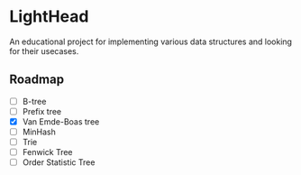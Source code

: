 # LightHead

An educational project for implementing various data structures and looking for their usecases.

## Roadmap

- [ ] B-tree
- [ ] Prefix tree
- [x] Van Emde-Boas tree
- [ ] MinHash
- [ ] Trie
- [ ] Fenwick Tree
- [ ] Order Statistic Tree

<!--

#### Tarantool

- [ ] [Transaction manageer optimizations](https://github.com/tarantool/tarantool/issues/5172)
- [ ] [Optimize and improve streams](https://github.com/tarantool/tarantool/issues/6316)
- [ ] [Speed-up non-indexed tuple field access](https://github.com/tarantool/tarantool/issues/1309)
- [ ] [Cbench](https://github.com/tarantool/cbench/tree/master/cbench)
- [ ] [small](https://habr.com/ru/companies/vk/articles/525484/)

#### Benchmarking

- [ ] [LLVM Benchmarking Tutorial](https://llvm.org/docs/Benchmarking.html)

#### System

- [ ] Linux AIO
- [ ] Linux [uring](https://habr.com/ru/articles/589389/)
- [ ] [DPDK](https://www.youtube.com/watch?v=FSQJFAcIWdU&list=PLhhTXwj6_Fl0ZC8DyV8E4NkWCVd-Hifa8)
- [ ] Linkers and loaders (book)
- [ ] [Linkers](https://www.airs.com/blog/archives/38)
- [ ] [Linux SMP alternatives](https://lwn.net/Articles/164121/)
- [ ] [SMP of WingOS](https://github.com/mtgplayer2/WingOS_x64/)
- [ ] O_DIRECT
- [ ] gRPC (Remote Procedure Call)

#### Optimization

- [ ] Memory barriers
- [ ] Line fill buffer
- [ ] [Always measure one level deeper](https://cacm.acm.org/magazines/2018/7/229031-always-measure-one-level-deeper/fulltext)
- [ ] [Optimizing SW occlusion culling](https://fgiesen.wordpress.com/2013/02/17/optimizing-sw-occlusion-culling-index/)
- [ ] [NAT Performance Tuning Tutorial](https://github.com/NAThompson/performance_tuning_tutorial)
- [ ] Cumulative distribution (https://en.wikipedia.org/wiki/Cumulative_distribution_function)
- [ ] [Postrge SQL Dynamic Trace](https://www.postgresql.org/docs/current/dynamic-trace.html) ([Tarantool GSOC](https://github.com/tarantool/tarantool/wiki/Tarantool-Summer-of-Code-2022-ideas#introduce-dynamic-trace-probes-to-tarantool-kernel-for-systemtapdtrace))
- [ ] [Perf](https://www.brendangregg.com/perf.html)
- [ ] Mutithreaded [profiling](https://www.youtube.com/watch?v=d_3kCXSONWQ)
- [ ] Fast [parsing](https://www.youtube.com/watch?v=GcAJF4648JI)
- [ ] [Assembler](https://www.youtube.com/watch?v=woeVYeC7ktc&t=2138s)
- [ ] [SIMD](https://www.officedaytime.com/simd512e/)
- [ ] SIMD parsing.
- [ ] CPU [internal structure](https://www.youtube.com/watch?v=7aA6CTwnz7c&t=1390s)
- [ ] [Benchmarking](https://superuser.com/questions/320529/how-to-create-a-linux-system-that-runs-a-single-application)
- [ ] NOHS [mode](https://www.kernel.org/doc/Documentation/timers/NO_HZ.txt)
- [ ] My journey to stable benchmark, parts [1](https://vstinner.github.io/journey-to-stable-benchmark-system.html), [2](https://vstinner.github.io/journey-to-stable-benchmark-deadcode.html), [3](https://vstinner.github.io/journey-to-stable-benchmark-average.html)
- [ ] [Statistics for experiments](https://pages.stat.wisc.edu/~yxu/Teaching/16%20spring%20Stat602/%5BGeorge_E._P._Box,_J._Stuart_Hunter,_William_G._Hu(BookZZ.org).pdf) (page 100)
- [ ] Randomization distribution
- [ ] Geometric mean
- [ ] Page 100
- [ ] [AFMH](https://en.algorithmica.org/hpc/)
- [ ] SO X86 [Wiki](https://stackoverflow.com/tags/x86/info)
- [ ] [Is software prefetching useful for performance?](https://lemire.me/blog/2018/04/30/is-software-prefetching-__builtin_prefetch-useful-for-performance/)
- [ ] [Answer to "Is software prefetching useful for performance"](http://alexanius-blog.blogspot.com/2018/05/answer-to-is-software-prefetching.html)
- [ ] [How I got 2x speedup with one line of code](https://news.ycombinator.com/item?id=6734292)
- [ ] Spurious regression.
- [ ] Spurious correlation probability.
- [ ] Null-hipotesis.
- [ ] P-value.
- [ ] [Why does gcc builtin prefetch not improve performance?](https://stackoverflow.com/questions/29203294/why-does-gcc-builtin-prefetch-not-improve-performance)
- [ ] [Cost of branch](https://en.algorithmica.org/hpc/pipelining/branching/)
- [ ] [Instruction measurement](https://arxiv.org/pdf/1810.04610.pdf)

#### Verification

- [ ] Memory [safety](https://stanford-cs242.github.io/f18/lectures/05-1-rust-memory-safety.html)
- [ ] LDRA
- [ ] Semgrep
- [ ] Coccinelle

#### Concurrency

- [ ] [Promela - multuthreading implementation](https://spinroot.com/spin/Man/Intro.html)
- [ ] [Multithreaded Performance Analisys](https://easyperf.net/blog/2019/10/05/Performance-Analysis-Of-MT-apps)
- [ ] Cooperative tree (each part of the tree has a core attached who can write this part, so we allow simulaneous writes, reads are unlimited).
- [ ] Peterson's Algorithm
- [ ] Intel Palm Tree
- [ ] Linux lockless page cache
- [ ] [Spinlock implementation](https://stackoverflow.com/questions/26583433/c11-implementation-of-spinlock-using-header-atomic)
- [ ] [Mistakes](https://habr.com/ru/articles/174369/)
- [ ] [Lock-fee List](https://habr.com/ru/articles/317882/)
- [ ] [About sinlocks](https://habr.com/ru/articles/689310/)
- [ ] [Memory Models](https://www.youtube.com/watch?v=SIZmLPtcZiE)
- [ ] [Port Contention](https://easyperf.net/blog/2018/03/21/port-contention)
- [ ] [Port 7](https://blogs.fau.de/hager/archives/8683)
- [ ] [SSE mov instructions](https://www.gamedev.net/blog/615/entry-2250281-demystifying-sse-move-instructions/)
- [ ] [SIMD blog](http://0x80.pl/)
- [ ] [SSE opcode list](https://softpixel.com/~cwright/programming/simd/sse.php)
- [ ] [SSE resources](https://stackoverflow.com/tags/sse/info)
- [ ] [SSE array sum](https://stackoverflow.com/questions/10930595/sse-instructions-to-add-all-elements-of-an-array)
- [ ] [SIMD 8 horisontal sums](https://stackoverflow.com/questions/51274287/computing-8-horizontal-sums-of-eight-avx-single-precision-floating-point-vectors)
- [ ] [SIMD atoi](https://stackoverflow.com/questions/35127060/how-to-implement-atoi-using-simd/35132718)
- [ ] [Conflict-free replicated data types](https://en.wikipedia.org/wiki/Conflict-free_replicated_data_type)

#### Data structures and algorithms

- [ ] [Extendible Hashing](https://en.wikipedia.org/wiki/Extendible_hashing)
- [ ] [Dash Hash](https://arxiv.org/abs/2003.07302)
- [ ] [Very Lightweight Locking](https://www.cs.umd.edu/~abadi/papers/vldbj-vll.pdf)
- [ ] [Segment tree](https://en.wikipedia.org/wiki/Segment_tree)
- [ ] Z-curve
- [ ] ClickHouse Data Skipping Index
- [ ] Radix sort
- [ ] Binary search [optimization tricks](https://www.youtube.com/watch?v=1RIPMQQRBWk)
- [ ] [Aho-Corasick Algorithm](https://en.wikipedia.org/wiki/Aho%E2%80%93Corasick_algorithm)
- [ ] Roaring Bitmap
- [ ] Just Bitmap
- [ ] Merge Tree
- [ ] Прошитое двиочное дерево
- [ ] Scapegoat Tree
- [ ] RTree
- [ ] RR* Tree
- [ ] Kukushka Hash
- [ ] B-tree (B+-tree, B+*-tree)
- [ ] LSM tree
- [ ] Red-black tree
- [ ] Dense map
- [ ] BM25 ragning
- [ ] Sparse Set
- [ ] Bloom Filter
- [ ] XOR filter
- [ ] T-Digest
- [ ] Skiplist
- [ ] Trie
- [ ] CTrie
- [ ] Radix tree
- [ ] Burst Trie
- [ ] HAT-Trie
- [ ] [Masstree](https://www.the-paper-trail.org/post/masstree-paper-notes/)
- [ ] [Interval Tree](https://en.wikipedia.org/wiki/Interval_tree)
- [ ] [Splay Tree](https://en.wikipedia.org/wiki/Splay_tree)
- [ ] [Rope](https://en.wikipedia.org/wiki/Rope_(data_structure))
- [ ] [HyperLogLog](https://en.wikipedia.org/wiki/HyperLogLog)
- [ ] [Van Emde Boas tree](https://en.wikipedia.org/wiki/Van_Emde_Boas_tree)
- [ ] [Patricia Tree](https://xlinux.nist.gov/dads/HTML/patriciatree.html)
- [ ] [Succinct data structure](https://en.wikipedia.org/wiki/Succinct_data_structure)
- [ ] [Partially ordered set](https://en.wikipedia.org/wiki/Partially_ordered_set)
- [ ] [Y-fast trie](https://en.wikipedia.org/wiki/Y-fast_trie)
- [ ] [k-NN index](https://opensearch.org/docs/latest/search-plugins/knn/knn-index/)
- [ ] [tANS](https://www.researchgate.net/figure/Example-of-generation-of-tANS-tables-for-s3documentclass12ptminimal_fig2_346490080)
- [ ] [Quickselect](https://habr.com/ru/articles/346930/)
- [ ] [Block Range Index](https://en.wikipedia.org/wiki/Block_Range_Index)
- [ ] [Binary Heap](https://en.wikipedia.org/wiki/Binary_heap)
- [ ] [2–3 heap](https://en.wikipedia.org/wiki/2%E2%80%933_heap)
- [ ] fib-heap
- [ ] [Heightmap](https://en.wikipedia.org/wiki/Heightmap)
- [ ] [Rolling Hash](https://www.geeksforgeeks.org/introduction-to-rolling-hash-data-structures-and-algorithms/)
- [ ] [Difference List](https://en.wikipedia.org/wiki/Difference_list)
- [ ] [KD-Tree](https://en.wikipedia.org/wiki/K-d_tree)
- [ ] [Priority Queue](https://en.wikipedia.org/wiki/Priority_queue) (on the [binary heap](https://www.geeksforgeeks.org/priority-queue-using-binary-heap/))
- [ ] [Apache Avro](https://en.wikipedia.org/wiki/Apache_Avro)
- [ ] [Apache Parquet](https://en.wikipedia.org/wiki/Apache_Parquet)

#### Compression

- [ ] PForDelta
- [ ] [Frame Of Reference](https://dbms-arch.fandom.com/wiki/Frame_of_Reference_(Compression_Scheme))
- [ ] Elias
- [ ] Rice
- [ ] Golomb
- [ ] Huffman
- [ ] Arithmetic
- [ ] Range Cored
- [ ] ANS
- [ ] S9
- [ ] S16
- [ ] Varint
- [ ] Group Varint
- [ ] LSIC
- [ ] Roundoff
- [ ] Bitmaps (table lookup)
- [ ] Deltas
- [ ] LUTs
- [ ] Frequency & Dictionaries
- [ ] LZ77/78
- [ ] LZW
- [ ] LZMA
- [ ] PPM
- [ ] PAQ
- [ ] Context Modeling
- [ ] LZ4
- [ ] ZSTD
- [ ] Brotli
- [ ] Snappy

#### Databases

- [ ] Hazelcast
- [ ] Gridgain
- [ ] [SingleStore](https://en.m.wikipedia.org/wiki/SingleStore)
- [ ] Yugabyte
- [ ] CockroachDB
- [ ] Redis Enterprise
- [ ] Postgres Google Cloud SQL
- [ ] DynamoDB
- [ ] Gigaspaces
- [ ] [VoltDB](https://en.wikipedia.org/wiki/VoltDB)
- [ ] [Chronicle Map](https://github.com/OpenHFT/Chronicle-Map)
- [ ] [RethinkDB](https://github.com/rethinkdb/rethinkdb)
- [ ] [Datastax Enterprise](https://www.datastax.com/products/datastax-enterprise)
- [ ] [Apache Geode](https://geode.apache.org/)
- [ ] [2-phase locking](https://en.wikipedia.org/wiki/Two-phase_locking)
- [ ] [Paxos](https://en.wikipedia.org/wiki/Paxos_(computer_science)), [Byzantine Paxos](https://lamport.azurewebsites.net/tla/byzpaxos.html), Multipaxos, Paxos Made Live, Paxos Made Simple, Part-Time Parlament
- [ ] Raft - an understandable consensus algorithm
- [ ] Practical Byzantine Fault Tolerance
- [ ] Accord ([Fast General Purpose Transactions](https://www.google.com/url?sa=t&rct=j&q=&esrc=s&source=web&cd=&cad=rja&uact=8&ved=2ahUKEwj_5JvM6vyBAxXPCRAIHc2qC_oQFnoECBEQAQ&url=https%3A%2F%2Fcwiki.apache.org%2Fconfluence%2Fdownload%2Fattachments%2F188744725%2FAccord.pdf%3Fversion%3D1%26modificationDate%3D1630847737000%26api%3Dv2&usg=AOvVaw3cfNqH-7DHxhDMuDSg4DQJ&opi=89978449))
- [ ] [RocksDB](https://en.wikipedia.org/wiki/RocksDB)
- [ ] Cassandra
- [ ] YDB (MVCC, distributed transactions)
- [ ] Apache Ignite
- [ ] Apache ZooKeeper
- [ ] Yandex Message Queue
- [ ] Apache Calcite
- [ ] Hazelcast
- [ ] Querify Labs
- [ ] MySQL (Replication, [isolation levels](https://dev.mysql.com/doc/refman/8.0/en/innodb-transaction-isolation-levels.html))
- [ ] PostgreSQL ([MVCC](https://www.postgresql.org/docs/current/mvcc.html) or [this](https://devcenter.heroku.com/articles/postgresql-concurrency) or [that](https://www.postgresql.org/docs/7.1/mvcc.html) pr [whatever](https://en.wikibooks.org/wiki/PostgreSQL/MVCC), [VACUUM](https://www.enterprisedb.com/postgres-tutorials/why-we-need-vacuum-implement-mvcc-postgresql), concurrency, logical replication, [isolation levels](https://www.postgresql.org/docs/current/transaction-iso.html))
- [ ] Scylladb
- [ ] Calvin transaction protocol
- [ ] Write Skew
- [ ] Two Phase Commit
- [ ] Saga
- [ ] [Serializable snapshot isolation](https://docs.google.com/presentation/d/1XnhlPU11nXdedBe6sdqldOpYe1X2ZdQM2g_aqJfGr0Y/htmlpresent)
- [ ] [Implementing MVCC](https://xnerv.wang/implementing-your-own-transactions-with-mvcc/)
- [ ] [CQRS Event Sourcing](https://habr.com/ru/articles/146429/)
- [ ] CosmosDB Azure consistency options
- [ ] Google Cloud Spanner
- [ ] Standby in distributed systems
- [ ] Microsoft Orleans transactions
- [ ] GOSSIP ([eficient implementations](https://netsec.ethz.ch/publications/papers/gossip2015.pdf), [alternative protocol](https://ceur-ws.org/Vol-3041/508-513-paper-94.pdf))
- [ ] [Oracle MVCC](https://docs.oracle.com/cd/E17276_01/html/bdb-sql/mvcc.html)
- [ ] MVCC implementations: [mvcc11](https://github.com/kennethho/mvcc11), [tihku](https://github.com/penberg/tihku), [how it works](https://www.theserverside.com/blog/Coffee-Talk-Java-News-Stories-and-Opinions/What-is-MVCC-How-does-Multiversion-Concurrencty-Control-work)
- [ ] Amazon MemoryDB
- [ ] Queues, message brokers and [Analytics](https://developer.redis.com/howtos/analytics/) on Redis
- [ ] [ACID](https://en.wikipedia.org/wiki/ACID) or [this](https://www.geeksforgeeks.org/acid-properties-in-dbms/)
- [ ] [CAP](https://en.wikipedia.org/wiki/CAP_theorem) theorem
- [ ] [Snapshot Isolation](https://en.wikipedia.org/wiki/Snapshot_isolation)
- [ ] [Concurrency Control](https://www.geeksforgeeks.org/concurrency-control-in-dbms/)
- [ ] [Isolation Levels](https://www.geeksforgeeks.org/transaction-isolation-levels-dbms/) or [this](https://en.wikipedia.org/wiki/Isolation_(database_systems))
- [ ] Redis ([data types](https://redis.io/docs/data-types/), [transactions](https://redis.io/docs/interact/transactions/))
- [ ] [Consistency Models](https://jepsen.io/consistency)
- [ ] Kafka
- [ ] [Why does Neon use Paxos](https://neon.tech/blog/paxos)
- [ ] Dragonfly

#### Compilers

- [ ] [ANF](https://en.wikipedia.org/wiki/A-normal_form)
- [ ] Futamura Projections
- [ ] Сеть Петри
- [ ] [How LLVM optimizes a function](https://blog.regehr.org/archives/1603)
- [ ] [LLVM EarlyCSE](https://llvm.org/doxygen/EarlyCSE_8cpp_source.html)
- [ ] [Indutcion Variable Pimizations](https://www.cs.cornell.edu/courses/cs6120/2019fa/blog/ive/)
- [ ] [SPMD](https://ispc.github.io)
- [ ] [MLIR](https://mlir.llvm.org/)

#### Fun

- [ ] 3D Software Rendering
- [ ] WASM implementation

#### Gamedev

- [ ] [Euphoria](https://gta.fandom.com/wiki/Euphoria) (GTA human character physics engine)
- [ ] [Hierarchical task network](https://en.wikipedia.org/wiki/Hierarchical_task_network)
- [ ] [GOAP](https://leopotam.ru/33/) (Goal Oriented Action Planning)
- [ ] Иерархические конечные автоматы
- [ ] [Деревья поведений](https://leopotam.ru/43/)

#### Vector Engine

- [ ] Approximate Nearest Neighbor
- [ ] Dot Product
- [ ] Product Quantization
- [ ] IVFPQ (Inverted Vector File (inverted file index) with Product Quantization)
- [ ] Hierarchical Navigable Small World (Proximity Graph, Greedy Search, Yunable Precision)
- [ ] ANNOY (Approximate Nearest Neighbors Oh Yeah)
- [ ] Inverted Indexes
- [ ] Quantisation (quantized representation), Oversampling, after findgin 100 results rescoring using original representation.
- [ ] Repressenting one dimention by a single bit and doing xor + popcnt to compare these

There's filtering required sometimes. Like we want everythingsimilar to this vector, but also it should have price less than $30. So here we can do 1 pre-filtering and 2 post-filtering. 1 we perform search on list of candidates (building  candidate  list can be vary expensive), on 2 we perform filtering after gttting next bunch of results. QDrant uses in-place filtering. But sometimes the filtering is so strict that is detaouches the traversing graph from another tellure that has the required results. Here Percolation theory comes. They create links between nodes describing the filtering conditions (like price).


-->
